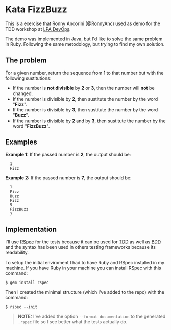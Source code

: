 # Kata FizzBuzz

This is a exercise that Ronny Ancorini ([@RonnyAnc](https://github.com/RonnyAnc)) used as demo for the TDD workshop at [LPA DevOps](https://github.com/LasPalmasDevOps).

The demo was implemented in Java, but I'd like to solve the same problem in Ruby. Following the same metodology, but trying to find my own solution.

## The problem

For a given number, return the sequence from 1 to that number but with the following sustitutions:

* If the number is **not divisible** by **2** or **3**, then the number will **not** be changed.
* If the number is divisible by **2**, then sustitute the number by the word "**Fizz**".
* If the number is divisible by **3**, then sustitute the number by the word "**Buzz**".
* If the number is divisible by **2** and by **3**, then sustitute the number by the word "**FizzBuzz**".

## Examples

**Example 1:** If the passed number is **2**, the output should be:

```
  1
  Fizz
```

**Example 2:** If the passed number is **7**, the output should be:

```
  1
  Fizz
  Buzz
  Fizz
  5
  FizzBuzz
  7
```

## Implementation

I'll use [RSpec](http://rspec.info/) for the tests because it can be used for [TDD](http://guide.agilealliance.org/guide/tdd.html) as well as [BDD](http://guide.agilealliance.org/guide/bdd.html) and the syntax has been used in others testing frameworks because its readability.

To setup the initial enviroment I had to have Ruby and RSpec installed in my machine. If you have Ruby in your machine you can install RSpec with this command:

```
$ gem install rspec
```

Then I created the minimal structure (which I've added to the repo) with the command:

```
$ rspec --init
```

> **NOTE:** I've added the option `--format documentation` to the generated `.rspec` file so I see better what the tests actually do.

